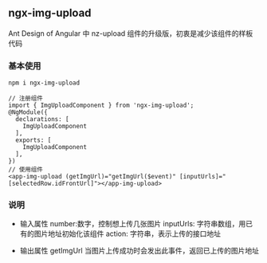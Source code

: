 ## ngx-img-upload

Ant Design of Angular 中 nz-upload 组件的升级版，初衷是减少该组件的样板代码

### 基本使用

```
npm i ngx-img-upload

// 注册组件
import { ImgUploadComponent } from 'ngx-img-upload';
@NgModule({
  declarations: [
    ImgUploadComponent
  ],
  exports: [
    ImgUploadComponent
  ],
})
// 使用组件
<app-img-upload (getImgUrl)="getImgUrl($event)" [inputUrls]="[selectedRow.idFrontUrl]"></app-img-upload>
```

### 说明

- 输入属性
  number:数字，控制想上传几张图片
  inputUrls: 字符串数组，用已有的图片地址初始化该组件
  action: 字符串，表示上传的接口地址

- 输出属性
  getImgUrl 当图片上传成功时会发出此事件，返回已上传的图片地址
